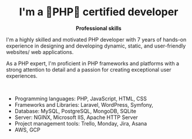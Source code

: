 <h1 align="center">I'm a 🌟PHP🌟 certified developer
</h1>

<p align="center">
 <strong>
  Professional skills
  </strong>
</p>

I'm a highly skilled and motivated PHP developer with 7 years of hands-on experience in designing and developing dynamic, static, and user-friendly websites/ web applications.

As a PHP expert, I'm proficient in PHP frameworks and platforms with a strong attention to detail and a passion for creating exceptional user experiences.

<p align="center">
 
<!-- <img align="center" src="https://github-readme-stats.vercel.app/api/top-langs/?username=olehtopal&show_icons=true&layout=compact&title_color=000080&border_color=FFFFFF&text_color=FFFFFF&bg_color=90deg,BF5A62,A6537A,904E95" /> -->
 
</p>

<br />

- Programming languages: PHP, JavaScript, HTML, CSS
- Frameworks and Libraries: Laravel, WordPress, Symfony, 
- Database: MySQL, PostgreSQL, MongoDB, SQLite
- Server: NGINX, Microsoft IIS, Apache HTTP Server
- Project management tools: Trello, Monday, Jira, Asana
- AWS, GCP

<p align="center">
 
<!-- <img src="https://github.com/olehtopal/olehtopal/blob/main/csharp.svg" alt="csharp" width="100" height="100" /> -->

</p>


